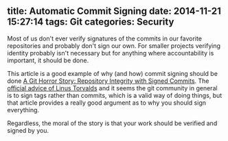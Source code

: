 title: Automatic Commit Signing
date: 2014-11-21 15:27:14
tags: Git
categories: Security
---

Most of us don't ever verify signatures of the commits in our favorite repositories and probably don't sign our own. For smaller projects verifying identity probably isn't necessary but for anything where accountability is important, it should be done.

This article is a good example of why (and how) commit signing should be done [A Git Horror Story: Repository Integrity with Signed Commits](http://mikegerwitz.com/papers/git-horror-story). The [official advice of Linus Torvalds](http://git.661346.n2.nabble.com/GPG-signing-for-git-commit-td2582986.html) and it seems the git community in general is to sign tags rather than commits, which is a valid way of doing things, but that article provides a really good argument as to why you should sign everything. 

Regardless, the moral of the story is that your work should be verified and signed by you.
